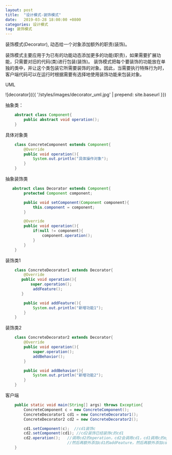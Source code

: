 ```yaml
---
layout: post
title:  "设计模式-装饰模式"
date:   2019-03-28 18:00:00 +0800
categories: 设计模式
tag: 装饰模式
---
```


装饰模式(Decorator), 动态给一个对象添加额外的职责(装饰)。

装饰模式主要应用于为已有的功能动态添加更多的功能(职责)，如果需要扩展功能，只需要对旧的代码(类)进行包装(装饰)。
装饰模式把每个要装饰的功能放在单独的类中，并让这个类包装它所需要装饰的对象。因此，当需要执行特殊行为时，客户端代码可以在运行时根据需要有选择地使用装饰功能来包装对象。

UML

![decorator]({{ '/styles/images/decorator_uml.jpg' | prepend: site.baseurl  }})
  
抽象类：
```java
    abstract class Component{
        public abstract void operation();
    }
```

具体对象类
```java
    class ConcreteComponent extends Component{
        @Override
        public void operation(){
            System.out.println("具体操作对象");
        }
    }
```

抽象装饰类
```java
   abstract class Decorator extends Component{
        protected Component component;

        public void setComponent(Component component){
            this.component = component;
        }

        @Override
        public void operation(){
            if(null != component){
                component.operation();
            }
        }
    }
```

装饰类1
```java
    class ConcreteDecorator1 extends Decorator{
        @Override
       public void operation(){
           super.operation();
            addFeature();
       }

        public void addFeature(){
            System.out.println("新增功能1");
        }
    }
```

装饰类2
```java
    class ConcreteDecorator2 extends Decorator{
        @Override
        public void operation(){
            super.operation();
            addBehavior();
        }

        public void addBehavior(){
            System.out.println("新增功能2");
        }
    }
```

客户端
```java
    public static void main(String[] args) throws Exception{
        ConcreteComponent c = new ConcreteComponent();   
        ConcreteDecorator1 cd1 = new ConcreteDecorator1();
        ConcreteDecorator2 cd2 = new ConcreteDecorator2();

        cd1.setComponent(c);  //cd1装饰c
        cd2.setComponent(cd1); //cd2装饰已经装饰c的cd1
        cd2.operation();   //调用cd2的operation，cd2会调用cd1，cd1调用c的operation，
                           //然后再额外添加cd1的addFeature，然后再额外添加cd2的addBehavior
    }
```
